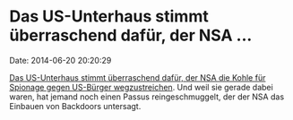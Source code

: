 Das US-Unterhaus stimmt überraschend dafür, der NSA \...
========================================================

Date: 2014-06-20 20:20:29

[Das US-Unterhaus stimmt überraschend dafür, der NSA die Kohle für
Spionage gegen US-Bürger
wegzustreichen](http://arstechnica.com/tech-policy/2014/06/house-votes-293-123-to-cut-funding-for-nsa-spying-on-americans-building-backdoors/).
Und weil sie gerade dabei waren, hat jemand noch einen Passus
reingeschmuggelt, der der NSA das Einbauen von Backdoors untersagt.
